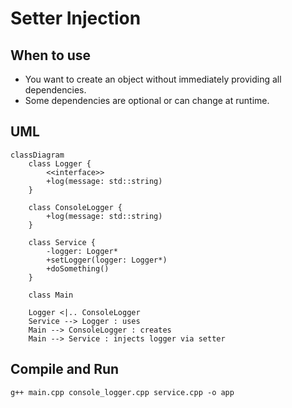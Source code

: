 # Setter Injection

## When to use

- You want to create an object without immediately providing all dependencies.
- Some dependencies are optional or can change at runtime.

## UML

```mermaid
classDiagram
    class Logger {
        <<interface>>
        +log(message: std::string)
    }

    class ConsoleLogger {
        +log(message: std::string)
    }

    class Service {
        -logger: Logger*
        +setLogger(logger: Logger*)
        +doSomething()
    }

    class Main

    Logger <|.. ConsoleLogger
    Service --> Logger : uses
    Main --> ConsoleLogger : creates
    Main --> Service : injects logger via setter
```

## Compile and Run

```
g++ main.cpp console_logger.cpp service.cpp -o app
```